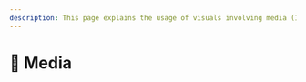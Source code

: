 ```yaml
---
description: This page explains the usage of visuals involving media (Images, text).
---
```


# 📸 Media

